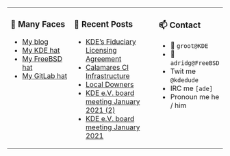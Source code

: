 
<table><tr>
  
<td valign="top" width="30%">
  
### 🙋 Many Faces

- [My blog](https://euroquis.nl/bobulate/)
- [My KDE hat](https://invent.kde.org/adridg)
- [My FreeBSD hat](https://wiki.freebsd.org/AdriaanDeGroot)
- [My GitLab hat](https://gitlab.com/adriaandegroot)
</td>

<td valign="top" width="40%">
  
### 💬 Recent Posts

<!-- BLOG-POST-LIST:START -->
- [KDE’s Fiduciary Licensing Agreement](https://euroquis.nl//kde/2021/02/09/fla.html)
- [Calamares CI Infrastructure](https://euroquis.nl//calamares/2021/02/02/cala-infrastructure.html)
- [Local Downers](https://euroquis.nl//blabla/2021/01/29/turmoil.html)
- [KDE e.V. board meeting January 2021 (2)](https://euroquis.nl//kde/2021/01/18/board2.html)
- [KDE e.V. board meeting January 2021](https://euroquis.nl//kde/2021/01/16/kdeev.html)
<!-- BLOG-POST-LIST:END -->
</td>

<td valign="top" width="30%">
  
### 📫 Contact

- 📧 `groot@KDE`
- 📧 `adridg@FreeBSD`
- Twit me `@kdedude`
- IRC me `[ade]`
- Pronoun me he / him
</td>

</tr></table>
